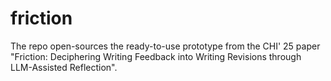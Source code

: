 # friction
The repo open-sources the ready-to-use prototype from the CHI' 25 paper "Friction: Deciphering Writing Feedback into Writing Revisions through LLM-Assisted Reflection".
